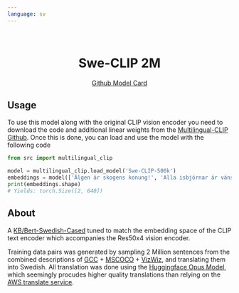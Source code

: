 ```yaml
---
language: sv
---
```


<br />
<p align="center">
  <h1 align="center">Swe-CLIP 2M</h1>
  
  <p align="center">  
    <a href="https://github.com/FreddeFrallan/Multilingual-CLIP/tree/main/Model%20Cards/Swe-CLIP%202M">Github Model Card</a>
  </p>
</p>


## Usage
To use this model along with the original CLIP vision encoder you need to download the code and additional linear weights from the [Multilingual-CLIP Github](https://github.com/FreddeFrallan/Multilingual-CLIP).
Once this is done, you can load and use the model with the following code
```python
from src import multilingual_clip

model = multilingual_clip.load_model('Swe-CLIP-500k')
embeddings = model(['Älgen är skogens konung!', 'Alla isbjörnar är vänsterhänta'])
print(embeddings.shape)
# Yields: torch.Size([2, 640])
```

<!-- ABOUT THE PROJECT -->
## About
A [KB/Bert-Swedish-Cased](https://huggingface.co/KB/bert-base-swedish-cased) tuned to match the embedding space of the CLIP text encoder which accompanies the Res50x4 vision encoder. <br>

Training data pairs was generated by sampling 2 Million sentences from the combined descriptions of [GCC](https://ai.google.com/research/ConceptualCaptions/) + [MSCOCO](https://cocodataset.org/#home) + [VizWiz](https://vizwiz.org/tasks-and-datasets/image-captioning/), and translating them into Swedish.
All translation was done using the [Huggingface Opus Model](https://huggingface.co/Helsinki-NLP/opus-mt-en-sv), which seemingly procudes higher quality translations than relying on the [AWS translate service](https://aws.amazon.com/translate/).

